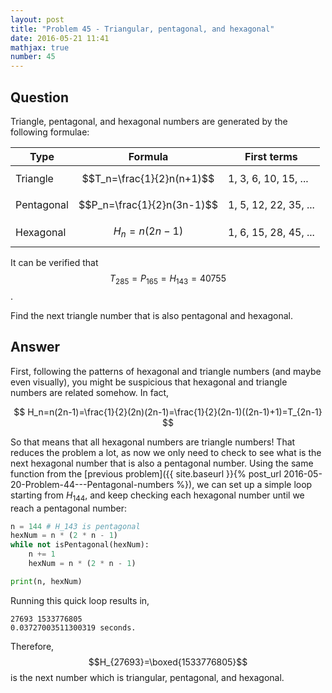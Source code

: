 ```yaml
---
layout: post
title: "Problem 45 - Triangular, pentagonal, and hexagonal"
date: 2016-05-21 11:41
mathjax: true
number: 45
---
```


## Question

Triangle, pentagonal, and hexagonal numbers are generated by the following formulae:

| Type       | Formula                    | First terms           |
| ---------- | -------------------------- | --------------------- |
| Triangle   | $$T_n=\frac{1}{2}n(n+1)$$  | 1, 3, 6, 10, 15, ...  |
| Pentagonal | $$P_n=\frac{1}{2}n(3n-1)$$ | 1, 5, 12, 22, 35, ... |
| Hexagonal  | $$H_n=n(2n-1)$$            | 1, 6, 15, 28, 45, ... |

It can be verified that $$T_{285}=P_{165}=H_{143}=40755$$.

Find the next triangle number that is also pentagonal and hexagonal.

## Answer

First, following the patterns of hexagonal and triangle numbers (and maybe even visually), you might be suspicious that hexagonal and triangle numbers are related somehow. In fact,


$$
H_n=n(2n-1)=\frac{1}{2}(2n)(2n-1)=\frac{1}{2}(2n-1)((2n-1)+1)=T_{2n-1}
$$


So that means that all hexagonal numbers are triangle numbers! That reduces the problem a lot, as now we only need to check to see what is the next hexagonal number that is also a pentagonal number. Using the same function from the [previous problem]({{ site.baseurl }}{% post_url 2016-05-20-Problem-44---Pentagonal-numbers %}), we can set up a simple loop starting from $H_{144}$, and keep checking each hexagonal number until we reach a pentagonal number:

```python
n = 144 # H_143 is pentagonal
hexNum = n * (2 * n - 1)
while not isPentagonal(hexNum):
    n += 1
    hexNum = n * (2 * n - 1)

print(n, hexNum)
```

Running this quick loop results in,

```
27693 1533776805
0.03727003511300319 seconds.
```

Therefore, $$H_{27693}=\boxed{1533776805}$$ is the next number which is triangular, pentagonal, and hexagonal.
